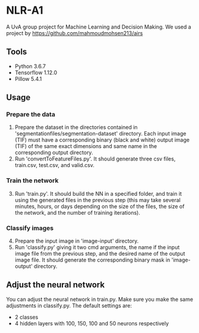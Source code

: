 # NLR-A1
A UvA group project for Machine Learning and Decision Making. We used a project by https://github.com/mahmoudmohsen213/airs

## Tools
- Python 3.6.7
- Tensorflow 1.12.0
- Pillow 5.4.1

## Usage
### Prepare the data
1. Prepare the dataset in the directories contained in 'segmentationfiles/segmentation-dataset' directory.  Each input image (TIF) must have a corresponding binary (black and white) output image (TIF) of the same exact dimensions and same name in the corresponding output directory.
2. Run 'convertToFeatureFiles.py'. It should generate three csv files, train.csv, test.csv, and valid.csv.
### Train the network
3. Run 'train.py'. It should build the NN in a specified folder, and train it using the generated files in the previous step (this may take several minutes, hours, or days depending on the size of the files, the size of the network, and the number of training iterations).
### Classify images
4. Prepare the input image in 'image-input' directory.
5. Run 'classify.py' giving it two cmd arguments, the name if the input image file from the previous step, and the desired name of the output image file. It should generate the corresponding binary mask in 'image-output' directory.

## Adjust the neural network
You can adjust the neural network in train.py. Make sure you make the same adjustments in classify.py. The default settings are:
- 2 classes
- 4 hidden layers with 100, 150, 100 and 50 neurons respectively
